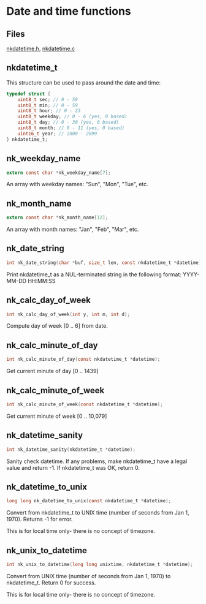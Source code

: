 # Date and time functions

## Files

[nkdatetime.h](../inc/nkdatetime.h), [nkdatetime.c](../src/nkdatetime.c)

## nkdatetime_t

This structure can be used to pass around the date and time:

~~~c
typedef struct {
    uint8_t sec; // 0 - 59
    uint8_t min; // 0 - 59
    uint8_t hour; // 0 - 23
    uint8_t weekday; // 0 - 6 (yes, 0 based)
    uint8_t day; // 0 - 30 (yes, 0 based)
    uint8_t month; // 0 - 11 (yes, 0 based)
    uint16_t year; // 2000 - 2099
} nkdatetime_t;
~~~

## nk_weekday_name

~~~c
extern const char *nk_weekday_name[7];
~~~

An array with weekday names: "Sun", "Mon", "Tue", etc.

## nk_month_name

~~~c
extern const char *nk_month_name[12];
~~~

An array with month names: "Jan", "Feb", "Mar", etc.

## nk_date_string

~~~c
int nk_date_string(char *buf, size_t len, const nkdatetime_t *datetime);
~~~

Print nkdatetime_t as a NUL-terminated string in the following format: YYYY-MM-DD HH:MM:SS

## nk_calc_day_of_week

~~~c
int nk_calc_day_of_week(int y, int m, int d);
~~~

Compute day of week [0 .. 6] from date.

## nk_calc_minute_of_day

~~~c
int nk_calc_minute_of_day(const nkdatetime_t *datetime);
~~~

Get current minute of day [0 .. 1439]

## nk_calc_minute_of_week

~~~c
int nk_calc_minute_of_week(const nkdatetime_t *datetime);
~~~

Get current minute of week [0 .. 10,079]

## nk_datetime_sanity

~~~c
int nk_datetime_sanity(nkdatetime_t *datetime);
~~~

Sanity check datetime.  If any problems, make nkdatetime_t have a legal
value and return -1.  If nkdatetime_t was OK, return 0.

## nk_datetime_to_unix

~~~c
long long nk_datetime_to_unix(const nkdatetime_t *datetime);
~~~

Convert from nkdatetime_t to UNIX time (number of seconds from Jan 1, 1970). 
Returns -1 for error.

This is for local time only- there is no concept of timezone.

## nk_unix_to_datetime

~~~c
int nk_unix_to_datetime(long long unixtime, nkdatetime_t *datetime);
~~~

Convert from UNIX time (number of seconds from Jan 1, 1970) to nkdatetime_t. 
Return 0 for success.

This is for local time only- there is no concept of timezone.

